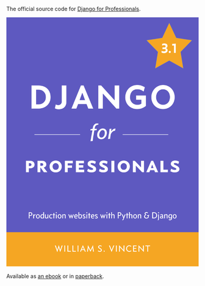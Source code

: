 The official source code for [Django for Professionals](https://djangoforprofessionals.com/).

[![Cover](cover_31.jpg)](https://djangoforprofessionals.com)

Available as [an ebook](https://gumroad.com/l/wryQH) or in [paperback](https://www.amazon.com/dp/B08FNLQHGN/?tag=wsvincent-20).
